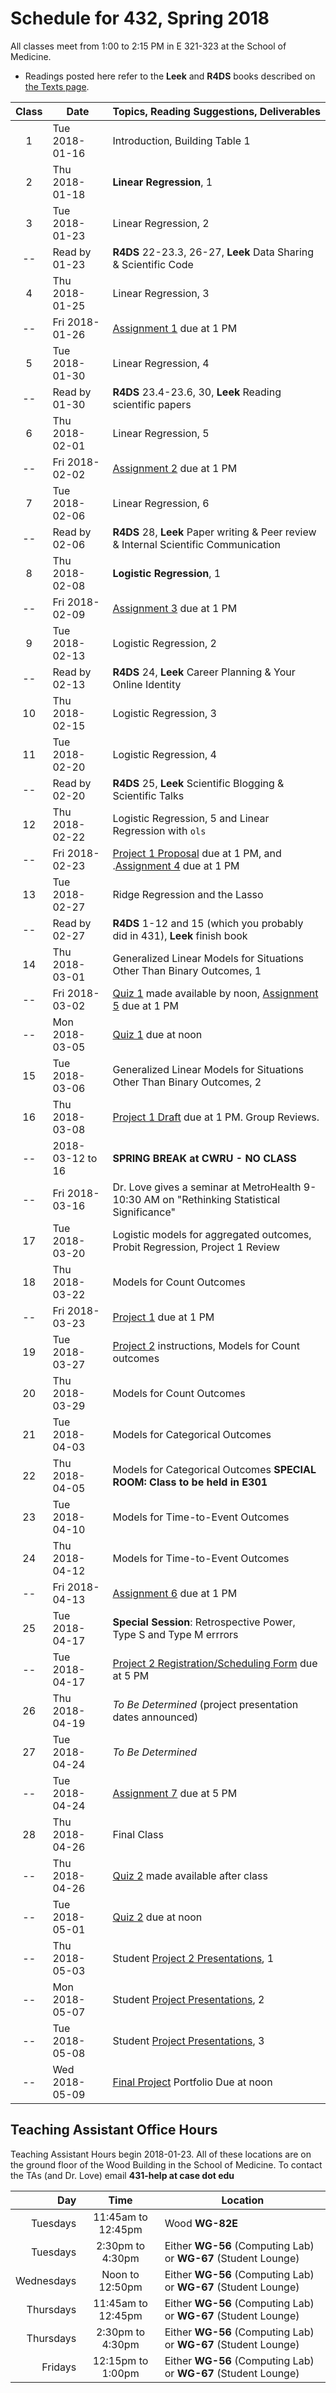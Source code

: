 # Schedule for 432, Spring 2018

All classes meet from 1:00 to 2:15 PM in E 321-323 at the School of Medicine. 

- Readings posted here refer to the **Leek** and **R4DS** books described on [the Texts page](https://github.com/THOMASELOVE/432-2018/tree/master/texts). 

Class | Date | Topics, Reading Suggestions, Deliverables
:----: | ---------- | ------------------------------------------------------------
1 | Tue 2018-01-16 | Introduction, Building Table 1
2 | Thu 2018-01-18 | **Linear Regression**, 1
3 | Tue 2018-01-23 | Linear Regression, 2 
-- | Read by 01-23 | **R4DS** 22-23.3, 26-27, **Leek** Data Sharing & Scientific Code
4 | Thu 2018-01-25 | Linear Regression, 3
-- | Fri 2018-01-26 | [Assignment 1](https://github.com/THOMASELOVE/432-2018/tree/master/assignments) due at 1 PM
5 | Tue 2018-01-30 | Linear Regression, 4 
-- | Read by 01-30 | **R4DS** 23.4-23.6, 30, **Leek** Reading scientific papers
6 | Thu 2018-02-01 | Linear Regression, 5
-- | Fri 2018-02-02 | [Assignment 2](https://github.com/THOMASELOVE/432-2018/tree/master/assignments) due at 1 PM
7 | Tue 2018-02-06 | Linear Regression, 6 
-- | Read by 02-06 | **R4DS** 28, **Leek** Paper writing & Peer review & Internal Scientific Communication
8 | Thu 2018-02-08 | **Logistic Regression**, 1
-- | Fri 2018-02-09 | [Assignment 3](https://github.com/THOMASELOVE/432-2018/tree/master/assignments) due at 1 PM
9 | Tue 2018-02-13 | Logistic Regression, 2 
-- | Read by 02-13 | **R4DS** 24, **Leek** Career Planning & Your Online Identity
10 | Thu 2018-02-15 | Logistic Regression, 3
11 | Tue 2018-02-20 | Logistic Regression, 4
-- | Read by 02-20 | **R4DS** 25, **Leek** Scientific Blogging & Scientific Talks
12 | Thu 2018-02-22 | Logistic Regression, 5 and Linear Regression with `ols`
-- | Fri 2018-02-23 | [Project 1 Proposal](https://github.com/THOMASELOVE/432-2018/tree/master/projects/project1) due at 1 PM, and .[Assignment 4](https://github.com/THOMASELOVE/432-2018/tree/master/assignments) due at 1 PM
13 | Tue 2018-02-27 | Ridge Regression and the Lasso
-- | Read by 02-27 | **R4DS** 1-12 and 15 (which you probably did in 431), **Leek** finish book
14 | Thu 2018-03-01 | Generalized Linear Models for Situations Other Than Binary Outcomes, 1
-- | Fri 2018-03-02 | [Quiz 1](https://github.com/THOMASELOVE/432-2018/tree/master/quizzes) made available by noon, [Assignment 5](https://github.com/THOMASELOVE/432-2018/tree/master/assignments) due at 1 PM
--  | Mon 2018-03-05 | [Quiz 1](https://github.com/THOMASELOVE/432-2018/tree/master/quizzes) due at noon
15 | Tue 2018-03-06 | Generalized Linear Models for Situations Other Than Binary Outcomes, 2
16 | Thu 2018-03-08 | [Project 1 Draft](https://github.com/THOMASELOVE/432-2018/tree/master/projects/project1) due at 1 PM. Group Reviews.
-- | 2018-03-12 to 16 | **SPRING BREAK at CWRU - NO CLASS**
-- | Fri 2018-03-16 | Dr. Love gives a seminar at MetroHealth 9-10:30 AM on "Rethinking Statistical Significance"
17 | Tue 2018-03-20 | Logistic models for aggregated outcomes, Probit Regression, Project 1 Review
18 | Thu 2018-03-22 | Models for Count Outcomes
-- | Fri 2018-03-23 | [Project 1](https://github.com/THOMASELOVE/432-2018/blob/master/projects/README.md) due at 1 PM
19 | Tue 2018-03-27 | [Project 2](https://github.com/THOMASELOVE/432-2018/tree/master/projects/project2) instructions, Models for Count outcomes
20 | Thu 2018-03-29 | Models for Count Outcomes
21 | Tue 2018-04-03 | Models for Categorical Outcomes
22 | Thu 2018-04-05 | Models for Categorical Outcomes **SPECIAL ROOM: Class to be held in E301**
23 | Tue 2018-04-10 | Models for Time-to-Event Outcomes
24 | Thu 2018-04-12 | Models for Time-to-Event Outcomes
-- | Fri 2018-04-13 | [Assignment 6](https://github.com/THOMASELOVE/432-2018/tree/master/assignments) due at 1 PM
25 | Tue 2018-04-17 | **Special Session**: Retrospective Power, Type S and Type M errrors
-- | Tue 2018-04-17 | [Project 2 Registration/Scheduling Form](https://goo.gl/forms/Zfgnq5pyAAzAlmUm1) due at 5 PM
26 | Thu 2018-04-19 | *To Be Determined* (project presentation dates announced)
27 | Tue 2018-04-24 | *To Be Determined*
-- | Tue 2018-04-24 | [Assignment 7](https://github.com/THOMASELOVE/432-2018/tree/master/assignments) due at 5 PM
28 | Thu 2018-04-26 | Final Class
--  | Thu 2018-04-26 | [Quiz 2](https://github.com/THOMASELOVE/432-2018/tree/master/quizzes) made available after class
--  | Tue 2018-05-01 | [Quiz 2](https://github.com/THOMASELOVE/432-2018/tree/master/quizzes) due at noon
-- | Thu 2018-05-03 | Student [Project 2 Presentations](https://github.com/THOMASELOVE/432-2018/tree/master/projects/project2), 1
-- | Mon 2018-05-07 | Student [Project Presentations](https://github.com/THOMASELOVE/432-2018/tree/master/projects/project2), 2
-- | Tue 2018-05-08 | Student [Project Presentations](https://github.com/THOMASELOVE/432-2018/tree/master/projects/project2), 3
-- | Wed 2018-05-09 | [Final Project](https://github.com/THOMASELOVE/432-2018/tree/master/projects/project2) Portfolio Due at noon

## Teaching Assistant Office Hours

Teaching Assistant Hours begin 2018-01-23. All of these locations are on the ground floor of the Wood Building in the School of Medicine. To contact the TAs (and Dr. Love) email **431-help at case dot edu**

Day | Time | Location
--------: | :----------------: | -----------------
Tuesdays  | 11:45am to 12:45pm | Wood **WG-82E**
Tuesdays  | 2:30pm to 4:30pm | Either **WG-56** (Computing Lab) or **WG-67** (Student Lounge)
Wednesdays | Noon to 12:50pm | Either **WG-56** (Computing Lab) or **WG-67** (Student Lounge)
Thursdays | 11:45am to 12:45pm | Either **WG-56** (Computing Lab) or **WG-67** (Student Lounge)
Thursdays  | 2:30pm to 4:30pm | Either **WG-56** (Computing Lab) or **WG-67** (Student Lounge)
Fridays | 12:15pm to 1:00pm | Either **WG-56** (Computing Lab) or **WG-67** (Student Lounge)
